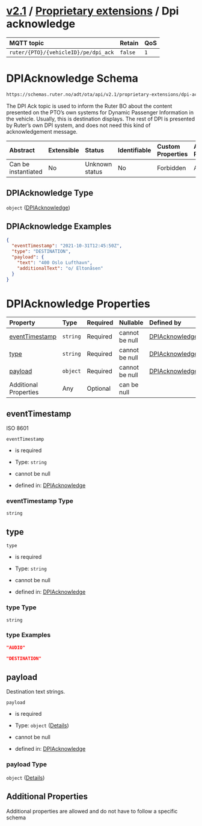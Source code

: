 # [v2.1](../../README.md) / [Proprietary extensions](README.md) / Dpi acknowledge 
 
MQTT topic                                          | Retain   | QoS 
| :------------------------------------------------ | -------- | -------- |
```ruter/{PTO}/{vehicleID}/pe/dpi_ack```  | ```false``` | ```1```

# DPIAcknowledge Schema

```txt
https://schemas.ruter.no/adt/ota/api/v2.1/proprietary-extensions/dpi-acknowledge.json
```

The DPI Ack topic is used to inform the Ruter BO about the content presented on the PTO’s own systems for Dynamic Passenger Information in the vehicle. Usually, this is destination displays. The rest of DPI is presented by Ruter’s own DPI system, and does not need this kind of acknowledgement message.

| Abstract            | Extensible | Status         | Identifiable | Custom Properties | Additional Properties | Access Restrictions | Defined In                                                                                              |
| :------------------ | :--------- | :------------- | :----------- | :---------------- | :-------------------- | :------------------ | :------------------------------------------------------------------------------------------------------ |
| Can be instantiated | No         | Unknown status | No           | Forbidden         | Allowed               | none                | [dpi-acknowledge.json](../../schema/proprietary-extensions/dpi-acknowledge.json "open original schema") |

## DPIAcknowledge Type

`object` ([DPIAcknowledge](dpi-acknowledge.md))

## DPIAcknowledge Examples

```json
{
  "eventTimestamp": "2021-10-31T12:45:50Z",
  "type": "DESTINATION",
  "payload": {
    "text": "400 Oslo Lufthavn",
    "additionalText": "o/ Eltonåsen"
  }
}
```

# DPIAcknowledge Properties

| Property                          | Type     | Required | Nullable       | Defined by                                                                                                              |
| :-------------------------------- | :------- | :------- | :------------- | :---------------------------------------------------------------------------------------------------------------------- |
| [eventTimestamp](#eventtimestamp) | `string` | Required | cannot be null | [DPIAcknowledge](dpi-acknowledge-properties-eventtimestamp.md "#/properties/eventTimestamp#/properties/eventTimestamp") |
| [type](#type)                     | `string` | Required | cannot be null | [DPIAcknowledge](dpi-acknowledge-properties-type.md "#/properties/type#/properties/type")                               |
| [payload](#payload)               | `object` | Required | cannot be null | [DPIAcknowledge](dpi-acknowledge-properties-payload.md "#/properties/payload#/properties/payload")                      |
| Additional Properties             | Any      | Optional | can be null    |                                                                                                                         |

## eventTimestamp

ISO 8601

`eventTimestamp`

*   is required

*   Type: `string`

*   cannot be null

*   defined in: [DPIAcknowledge](dpi-acknowledge-properties-eventtimestamp.md "#/properties/eventTimestamp#/properties/eventTimestamp")

### eventTimestamp Type

`string`

## type



`type`

*   is required

*   Type: `string`

*   cannot be null

*   defined in: [DPIAcknowledge](dpi-acknowledge-properties-type.md "#/properties/type#/properties/type")

### type Type

`string`

### type Examples

```json
"AUDIO"
```

```json
"DESTINATION"
```

## payload

Destination text strings.

`payload`

*   is required

*   Type: `object` ([Details](dpi-acknowledge-properties-payload.md))

*   cannot be null

*   defined in: [DPIAcknowledge](dpi-acknowledge-properties-payload.md "#/properties/payload#/properties/payload")

### payload Type

`object` ([Details](dpi-acknowledge-properties-payload.md))

## Additional Properties

Additional properties are allowed and do not have to follow a specific schema
